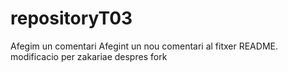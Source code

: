# repositoryT03
Afegim un comentari
Afegint un nou comentari al fitxer README.
modificacio per zakariae despres fork
